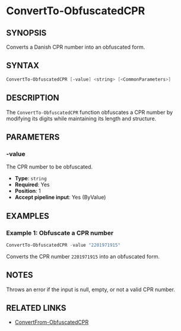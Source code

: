 # ConvertTo-ObfuscatedCPR

## SYNOPSIS
Converts a Danish CPR number into an obfuscated form.

## SYNTAX
```powershell
ConvertTo-ObfuscatedCPR [-value] <string> [<CommonParameters>]
```

## DESCRIPTION
The `ConvertTo-ObfuscatedCPR` function obfuscates a CPR number by modifying its digits while maintaining its length and structure.

## PARAMETERS
### -value
The CPR number to be obfuscated.

- **Type**: `string`
- **Required**: Yes
- **Position**: 1
- **Accept pipeline input**: Yes (ByValue)

## EXAMPLES
### Example 1: Obfuscate a CPR number
```powershell
ConvertTo-ObfuscatedCPR -value "2201971915"
```
Converts the CPR number `2201971915` into an obfuscated form.

## NOTES
Throws an error if the input is null, empty, or not a valid CPR number.

## RELATED LINKS
- [ConvertFrom-ObfuscatedCPR](ConvertFrom-ObfuscatedCPR.md)
